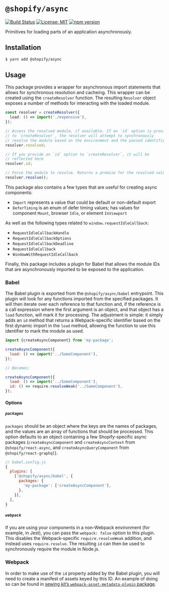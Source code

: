 # `@shopify/async`

[![Build Status](https://travis-ci.org/Shopify/quilt.svg?branch=master)](https://travis-ci.org/Shopify/quilt)
[![License: MIT](https://img.shields.io/badge/License-MIT-green.svg)](LICENSE.md) [![npm version](https://badge.fury.io/js/%40shopify%2Fasync.svg)](https://badge.fury.io/js/%40shopify%2Fasync.svg)

Primitives for loading parts of an application asynchronously.

## Installation

```bash
$ yarn add @shopify/async
```

## Usage

This package provides a wrapper for asynchronous import statements that allows for synchronous resolution and cacheing. This wrapper can be created using the `createResolver` function. The resulting `Resolver` object exposes a number of methods for interacting with the loaded module.

```ts
const resolver = createResolver({
  load: () => import('./expensive'),
});

// Access the resolved module, if available. If an `id` option is provided
// to `createResolver`, the resolver will attempt to synchronously
// resolve the module based on the environment and the passed identifier.
resolver.resolved;

// If you provide an `id` option to `createResolver`, it will be
// reflected here
resolver.id;

// Force the module to resolve. Returns a promise for the resolved value.
resolver.resolve();
```

This package also contains a few types that are useful for creating async components:

- `Import` represents a value that could be default or non-default export
- `DeferTiming` is an enum of defer timing values; has values for component `Mount`, browser `Idle`, or element `InViewport`

As well as the following types related to `window.requestIdleCallback`:

- `RequestIdleCallbackHandle`
- `RequestIdleCallbackOptions`
- `RequestIdleCallbackDeadline`
- `RequestIdleCallback`
- `WindowWithRequestIdleCallback`

Finally, this package includes a plugin for Babel that allows the module IDs that are asynchronously imported to be exposed to the application.

### Babel

The Babel plugin is exported from the `@shopify/async/babel` entrypoint. This plugin will look for any functions imported from the specified packages. It will then iterate over each reference to that function and, if the reference is a call expression where the first argument is an object, and that object has a `load` function, will mark it for processing. The adjustment is simple: it simply adds an `id` method that returns a Webpack-specific identifier based on the first dynamic import in the `load` method, allowing the function to use this identifier to mark the module as used.

```js
import {createAsyncComponent} from 'my-package';

createAsyncComponent({
  load: () => import('../SomeComponent'),
});

// Becomes:

createAsyncComponent({
  load: () => import('../SomeComponent'),
  id: () => require.resolveWeak('../SomeComponent'),
});
```

#### Options

##### `packages`

`packages` should be an object where the keys are the names of packages, and the values are an array of functions that should be processed. This option defaults to an object containing a few Shopify-specific async packages (`createAsyncComponent` and `createAsyncContext` from `@shopify/react-async`, and `createAsyncQueryComponent` from `@shopify/react-graphql`).

```js
// babel.config.js
{
  plugins: [
    ['@shopify/async/babel', {
      packages: {
        'my-package': ['createAsyncComponent'],
      },
    }],
  ],
}
```

##### `webpack`

If you are using your components in a non-Webpack environment (for example, in Jest), you can pass the `webpack: false` option to this plugin. This disables the Webpack-specific `require.resolveWeak` addition, and instead uses `require.resolve`. The resulting `id` can then be used to synchronously require the module in Node.js.

### Webpack

In order to make use of the `id` property added by the Babel plugin, you will need to create a manifest of assets keyed by this ID. An example of doing so can be found in [sewing kit’s `webpack-asset-metadata-plugin` package](https://github.com/Shopify/sewing-kit/tree/master/packages/webpack-asset-metadata-plugin).
